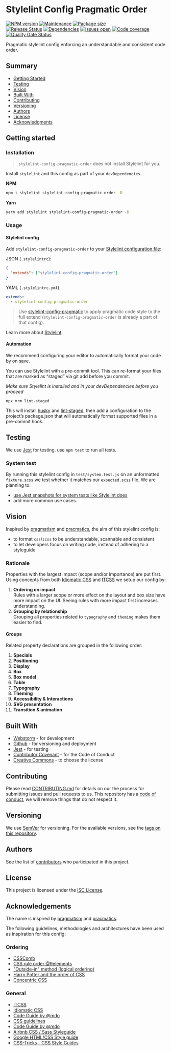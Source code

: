 # Stylelint Config Pragmatic Order

[![NPM version][version-shield]][version-url]
[![Maintenance][maintenance-shield]][maintenance-url]
[![Package size][package-size-shield]][package-size-url] \
[![Release Status][release-status-shield]][release-status-url]
[![Dependencies][dependencies-shield]][dependencies-url]
[![Issues open][issues-shield]][issues-url]
[![Code coverage][coverage-shield]][coverage-url]
[![Quality Gate Status][quality-shield]][quality-url]

Pragmatic stylelint config enforcing an understandable and consistent code order.

## Summary

- [Getting Started](#getting-started)
- [Testing](#testing)
- [Vision](#vision)
- [Built With](#built-with)
- [Contributing](#contributing)
- [Versioning](#versioning)
- [Authors](#authors)
- [License](#license)
- [Acknowledgments](#acknowledgments)

## Getting started

### Installation

> `stylelint-config-pragmatic-order` does not install Stylelint for you.

Install `stylelint` and this config as part of your `devDependencies`.

**NPM**

```sh
npm i stylelint stylelint-config-pragmatic-order -D
```

**Yarn**

```sh
yarn add stylelint stylelint-config-pragmatic-order -D
```

### Usage

#### Stylelint config

Add `stylelint-config-pragmatic-order` to your [Stylelint configuration file](https://stylelint.io/user-guide/configure):

JSON (`.stylelintrc`):

```json
{
  "extends": ["stylelint-config-pragmatic-order"]
}
```

YAML (`.stylelintrc.yml`)

```yaml
extends:
  - stylelint-config-pragmatic-order
```

> Use [stylelint-config-pragmatic](https://www.npmjs.com/package/stylelint-config-pragmatic) to apply pragmatic code style to the full extend (`stylelint-config-pragmatic-order` is already a part
> of that config).

Learn more about [Stylelint](https://stylelint.io/).

#### Automation

We recommend configuring your editor to automatically format your code by on save.

You can use Stylelint with a pre-commit tool. This can re-format your files that are marked as “staged” via git add before you commit.

_Make sure Stylelint is installed and in your devDependencies before you proceed_

```
npx mrm lint-staged
```

This will install [husky](https://github.com/typicode/husky) and [lint-staged](https://github.com/okonet/lint-staged), then add a configuration to the project’s package.json that will automatically format supported files in a pre-commit
hook.

## Testing

We use [Jest](https://jestjs.io/) for testing, use `npm test` to run all tests.

### System test

By running this stylelint config in `test/system.test.js` on an unformatted `fixture.scss` we test whether it matches our `expected.scss` file.
We are planning to:

- [use Jest snapshots for system tests like Stylelint does](https://github.com/stylelint/stylelint/tree/master/system-tests)
- add more common use cases.

## Vision

Inspired by [pragmatism](https://en.wikipedia.org/wiki/Pragmatism) and [pracmatics](https://en.wikipedia.org/wiki/Pragmatics), the aim of this stylelint config is:

- to format `css`/`scss` to be understandable, scannable and consistent
- to let developers focus on writing code, instead of adhering to a styleguide

### Rationale

Properties with the largest impact (scope and/or importance) are put first.
Using concepts from both [Idiomatic CSS] and [ITCSS] we setup our config by:

1. **Ordering on impact**\
   Rules with a larger scope or more effect on the layout and box size have more impact on the UI.
   Seeing rules with more impact first increases understanding.
2. **Grouping by relationship**\
   Grouping all properties related to `typography` and `theming` makes them easier to find.

#### Groups

Related property declarations are grouped in the following order:

1. **Specials**
1. **Positioning**
1. **Display**
1. **Box**
1. **Box model**
1. **Table**
1. **Typography**
1. **Theming**
1. **Accessibility & Interactions**
1. **SVG presentation**
1. **Transition & animation**

## Built With

- [Webstorm](https://www.jetbrains.com/webstorm/) - for development
- [Github](https://github.com) - for versioning and deployment
- [Jest](https://jestjs.io/) - for testing
- [Contributor Covenant](https://www.contributor-covenant.org/) - for the Code of Conduct
- [Creative Commons](https://creativecommons.org/) - to choose the license

## Contributing

Please read [CONTRIBUTING.md](CONTRIBUTING.md) for details on our the process for submitting issues and pull requests to us.
This repository has a [code of conduct](CODE_OF_CONDUCT.md), we will remove things that do not respect it.

## Versioning

We use [SemVer](http://semver.org/) for versioning.
For the available versions, see the [tags on this repository](https://github.com/PurpleBooth/a-good-readme-template/tags).

## Authors

See the list of [contributors](https://github.com/pvds/stylelint-config-pragmatic/contributors)
who participated in this project.

## License

This project is licensed under the [ISC License](LICENSE.md).

## Acknowledgements

The name is inspired by [pragmatism](https://en.wikipedia.org/wiki/Pragmatism) and [pracmatics](https://en.wikipedia.org/wiki/Pragmatics).

The following guidelines, methodologies and architectures have been used as inspiration for this config:

### Ordering

- [CSSComb](https://github.com/csscomb/csscomb.js)
- [CSS rule order @9elements](https://9elements.com/css-rule-order/)
- ["Outside-in" method (logical ordering)](https://webdesign.tutsplus.com/articles/outside-in-ordering-css-properties-by-importance--cms-21685)
- [Harry Potter and the order of CSS](https://dev.to/thekashey/happy-potter-and-the-order-of-css-5ec)
- [Concentric CSS](https://github.com/brandon-rhodes/Concentric-CSS/blob/master/style3.css)

### General

- [ITCSS]
- [Idiomatic CSS]
- [Code Guide by @mdo](https://codeguide.co/#css)
- [CSS guidelines](https://cssguidelin.es/)
- [Code Guide by @mdo](https://codeguide.co/#css)
- [Airbnb CSS / Sass Styleguide](https://github.com/airbnb/css#css)
- [Google HTML/CSS Style guide](https://google.github.io/styleguide/htmlcssguide.html#CSS_Formatting_Rules)
- [CSS-Tricks - CSS Style Guides](https://css-tricks.com/css-style-guides/)

[idiomatic css]: https://github.com/necolas/idiomatic-css
[itcss]: https://www.xfive.co/blog/itcss-scalable-maintainable-css-architecture/
[version-shield]: https://img.shields.io/npm/v/stylelint-config-pragmatic-order.svg
[version-url]: https://www.npmjs.com/package/stylelint-config-pragmatic-order
[maintenance-shield]: https://img.shields.io/maintenance/yes/2020.svg?color=blue
[maintenance-url]: https://github.com/pvds/stylelint-config-pragmatic-order/graphs/commit-activity
[package-size-shield]: https://img.shields.io/bundlephobia/min/stylelint-config-pragmatic-order.svg?label=size
[package-size-url]: https://bundlephobia.com/result?p=stylelint-config-pragmatic-order
[release-status-shield]: https://img.shields.io/github/workflow/status/pvds/stylelint-config-pragmatic-order/release.svg
[release-status-url]: https://github.com/pvds/stylelint-config-pragmatic-order/actions?query=workflow%3Arelease
[dependencies-shield]: https://img.shields.io/david/pvds/stylelint-config-pragmatic-order.svg
[dependencies-url]: https://github.com/pvds/stylelint-config-pragmatic-order
[issues-shield]: https://img.shields.io/github/issues/pvds/stylelint-config-pragmatic-order.svg
[issues-url]: https://github.com/pvds/stylelint-config-pragmatic-order/issues
[coverage-shield]: https://img.shields.io/codecov/c/github/pvds/stylelint-config-pragmatic-order.svg
[coverage-url]: https://codecov.io/gh/pvds/stylelint-config-pragmatic-order
[quality-shield]: https://img.shields.io/sonar/quality_gate/pvds_stylelint-config-pragmatic-order.svg?server=https%3A%2F%2Fsonarcloud.io
[quality-url]: https://sonarcloud.io/dashboard?id=pvds_stylelint-config-pragmatic-order
